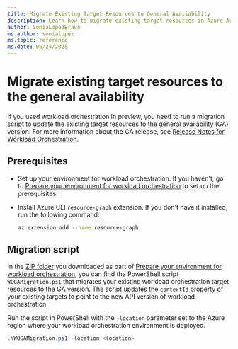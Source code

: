 ```yaml
---
title: Migrate Existing Target Resources to General Availability
description: Learn how to migrate existing target resources in Azure Arc workload orchestration to the general availability (GA) version.
author: SoniaLopezBravo
ms.author: sonialopez
ms.topic: reference
ms.date: 06/24/2025
---
```


# Migrate existing target resources to the general availability 

If you used workload orchestration in preview, you need to run a migration script to update the existing target resources to the general availability (GA) version. For more information about the GA release, see [Release Notes for Workload Orchestration](release-notes.md#june-2025-ga-release).

## Prerequisites

- Set up your environment for workload orchestration. If you haven't, go to [Prepare your environment for workload orchestration](initial-setup-environment.md) to set up the prerequisites.

- Install Azure CLI `resource-graph` extension. If you don't have it installed, run the following command:

    ```bash
    az extension add --name resource-graph
    ```

## Migration script

In the [ZIP folder](https://github.com/Azure/workload-orchestration/blob/main/workload%20orchestration%20files.zip) you downloaded as part of [Prepare your environment for workload orchestration](initial-setup-environment.md), you can find the PowerShell script `WOGAMigration.ps1` that migrates your existing workload orchestration target resources to the GA version. The script updates the `contextId` property of your existing targets to point to the new API version of workload orchestration.

Run the script in PowerShell with the `-location` parameter set to the Azure region where your workload orchestration environment is deployed. 

```powershell
.\WOGAMigration.ps1 -location <location>
```